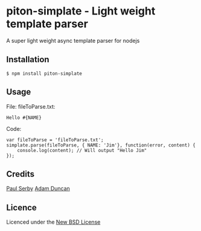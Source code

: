 # piton-simplate - Light weight template parser

A super light weight async template parser for nodejs

## Installation

	$ npm install piton-simplate

## Usage

File: fileToParse.txt:

	Hello #{NAME}

Code:

	var fileToParse = 'fileToParse.txt';
	simplate.parse(fileToParse, { NAME: 'Jim'}, function(error, content) {
		console.log(content); // Will output "Hello Jim"
	});

## Credits
[Paul Serby](https://github.com/serby/)
[Adam Duncan](https://github.com/aduncan88/)

## Licence
Licenced under the [New BSD License](http://opensource.org/licenses/bsd-license.php)

